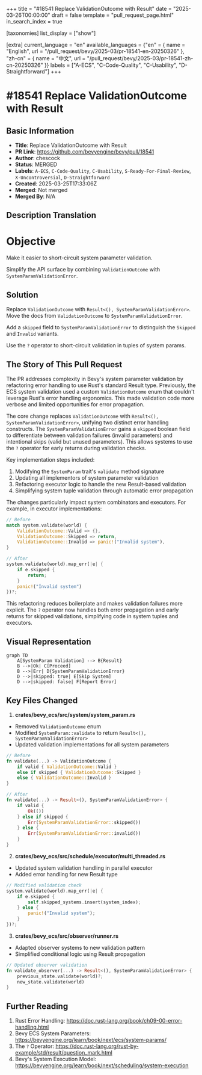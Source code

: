 +++
title = "#18541 Replace ValidationOutcome with Result"
date = "2025-03-26T00:00:00"
draft = false
template = "pull_request_page.html"
in_search_index = true

[taxonomies]
list_display = ["show"]

[extra]
current_language = "en"
available_languages = {"en" = { name = "English", url = "/pull_request/bevy/2025-03/pr-18541-en-20250326" }, "zh-cn" = { name = "中文", url = "/pull_request/bevy/2025-03/pr-18541-zh-cn-20250326" }}
labels = ["A-ECS", "C-Code-Quality", "C-Usability", "D-Straightforward"]
+++

# #18541 Replace ValidationOutcome with Result

## Basic Information
- **Title**: Replace ValidationOutcome with Result
- **PR Link**: https://github.com/bevyengine/bevy/pull/18541
- **Author**: chescock
- **Status**: MERGED
- **Labels**: `A-ECS`, `C-Code-Quality`, `C-Usability`, `S-Ready-For-Final-Review`, `X-Uncontroversial`, `D-Straightforward`
- **Created**: 2025-03-25T17:33:06Z
- **Merged**: Not merged
- **Merged By**: N/A

## Description Translation
# Objective

Make it easier to short-circuit system parameter validation.  

Simplify the API surface by combining `ValidationOutcome` with `SystemParamValidationError`.  

## Solution

Replace `ValidationOutcome` with `Result<(), SystemParamValidationError>`.  Move the docs from `ValidationOutcome` to `SystemParamValidationError`.  

Add a `skipped` field to `SystemParamValidationError` to distinguish the `Skipped` and `Invalid` variants.  

Use the `?` operator to short-circuit validation in tuples of system params.


## The Story of This Pull Request

The PR addresses complexity in Bevy's system parameter validation by refactoring error handling to use Rust's standard Result type. Previously, the ECS system validation used a custom `ValidationOutcome` enum that couldn't leverage Rust's error handling ergonomics. This made validation code more verbose and limited opportunities for error propagation.

The core change replaces `ValidationOutcome` with `Result<(), SystemParamValidationError>`, unifying two distinct error handling constructs. The `SystemParamValidationError` gains a `skipped` boolean field to differentiate between validation failures (invalid parameters) and intentional skips (valid but unused parameters). This allows systems to use the `?` operator for early returns during validation checks.

Key implementation steps included:
1. Modifying the `SystemParam` trait's `validate` method signature
2. Updating all implementors of system parameter validation
3. Refactoring executor logic to handle the new Result-based validation
4. Simplifying system tuple validation through automatic error propagation

The changes particularly impact system combinators and executors. For example, in executor implementations:

```rust
// Before
match system.validate(world) {
    ValidationOutcome::Valid => {},
    ValidationOutcome::Skipped => return,
    ValidationOutcome::Invalid => panic!("Invalid system"),
}

// After
system.validate(world).map_err(|e| {
    if e.skipped {
        return;
    }
    panic!("Invalid system")
})?;
```

This refactoring reduces boilerplate and makes validation failures more explicit. The `?` operator now handles both error propagation and early returns for skipped validations, simplifying code in system tuples and executors.

## Visual Representation

```mermaid
graph TD
    A[SystemParam Validation] --> B{Result}
    B -->|Ok| C[Proceed]
    B -->|Err| D{SystemParamValidationError}
    D -->|skipped: true| E[Skip System]
    D -->|skipped: false| F[Report Error]
```

## Key Files Changed

1. **crates/bevy_ecs/src/system/system_param.rs**
- Removed `ValidationOutcome` enum
- Modified `SystemParam::validate` to return `Result<(), SystemParamValidationError>`
- Updated validation implementations for all system parameters

```rust
// Before
fn validate(...) -> ValidationOutcome {
    if valid { ValidationOutcome::Valid }
    else if skipped { ValidationOutcome::Skipped }
    else { ValidationOutcome::Invalid }
}

// After
fn validate(...) -> Result<(), SystemParamValidationError> {
    if valid {
        Ok(())
    } else if skipped {
        Err(SystemParamValidationError::skipped())
    } else {
        Err(SystemParamValidationError::invalid())
    }
}
```

2. **crates/bevy_ecs/src/schedule/executor/multi_threaded.rs**
- Updated system validation handling in parallel executor
- Added error handling for new Result type

```rust
// Modified validation check
system.validate(world).map_err(|e| {
    if e.skipped {
        self.skipped_systems.insert(system_index);
    } else {
        panic!("Invalid system");
    }
})?;
```

3. **crates/bevy_ecs/src/observer/runner.rs**
- Adapted observer systems to new validation pattern
- Simplified conditional logic using Result propagation

```rust
// Updated observer validation
fn validate_observer(...) -> Result<(), SystemParamValidationError> {
    previous_state.validate(world)?;
    new_state.validate(world)
}
```

## Further Reading

1. Rust Error Handling: https://doc.rust-lang.org/book/ch09-00-error-handling.html
2. Bevy ECS System Parameters: https://bevyengine.org/learn/book/next/ecs/system-params/
3. The `?` Operator: https://doc.rust-lang.org/rust-by-example/std/result/question_mark.html
4. Bevy's System Execution Model: https://bevyengine.org/learn/book/next/scheduling/system-execution